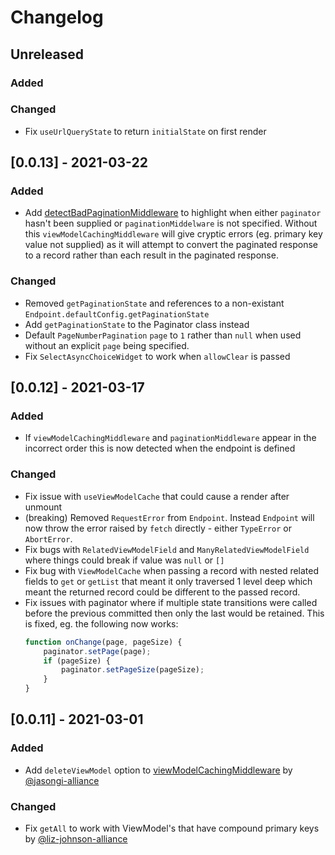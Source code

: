 # Changelog

## Unreleased

### Added

### Changed

* Fix `useUrlQueryState` to return `initialState` on first render

## [0.0.13] - 2021-03-22

### Added

* Add [detectBadPaginationMiddleware](https://prestojs.com/docs/rest/detectbadpaginationmiddleware/) to highlight when either `paginator` hasn't been supplied or `paginationMiddelware` is not specified. Without this `viewModelCachingMiddleware` will give cryptic errors (eg. primary key value not supplied) as it will attempt to convert the paginated response to a record rather than each result in the paginated response.

### Changed

* Removed `getPaginationState` and references to a non-existant `Endpoint.defaultConfig.getPaginationState`
* Add `getPaginationState` to the Paginator class instead
* Default `PageNumberPagination` `page` to `1` rather than `null` when used without an explicit `page` being specified.
* Fix `SelectAsyncChoiceWidget` to work when `allowClear` is passed

## [0.0.12] - 2021-03-17

### Added

* If `viewModelCachingMiddleware` and `paginationMiddleware` appear in the incorrect order this is now detected when the endpoint is defined

### Changed

* Fix issue with `useViewModelCache` that could cause a render after unmount
* (breaking) Removed `RequestError` from `Endpoint`. Instead `Endpoint` will now throw the error raised by `fetch` directly - either `TypeError` or `AbortError`.
* Fix bugs with `RelatedViewModelField` and `ManyRelatedViewModelField` where things could break if value was `null` or `[]`
* Fix bug with `ViewModelCache` when passing a record with nested related fields to `get` or `getList` that meant it only traversed 1 level deep which meant the returned record could be different to the passed record.
* Fix issues with paginator where if multiple state transitions were called before the previous committed then only the last would be retained. This is fixed, eg. the following now works:
    ```js
    function onChange(page, pageSize) {
        paginator.setPage(page);
        if (pageSize) {
            paginator.setPageSize(pageSize);
        }
    }
    ``` 

## [0.0.11] - 2021-03-01

### Added

* Add `deleteViewModel` option to [viewModelCachingMiddleware](https://prestojs.com/docs/rest/viewmodelcachingmiddleware) by [@jasongi-alliance](https://github.com/jasongi-alliance)

### Changed

* Fix `getAll` to work with ViewModel's that have compound primary keys by [@liz-johnson-alliance](https://github.com/liz-johnson-alliance)
